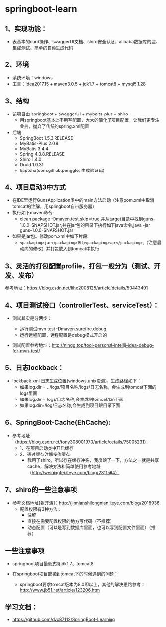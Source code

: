 # springboot-learn

## 1、实现功能：
* 表基本的curd操作、swaggerUI文档、shiro安全认证、alibaba数据库的监、集成测试、简单的自动生成代码

## 2、环境
* 系统环境：windows
* 工具：idea2017.15 + maven3.0.5 + jdk1.7 + tomcat8 + mysql5.1.28

## 3、结构
* 该项目由 springboot + swaggerUI + mybaits-plus + shiro
    * 用springboot基本上不用写配置，大大的简化了项目配置，让我们更专注业务，抛弃了传统的spring.xml配置
* 后端
    * SpringBoot 1.5.3.RELEASE
    * MyBatis-Plus 2.0.8
    * MyBatis 3.4.4
    * Spring 4.3.8.RELEASE
    * Shiro 1.4.0
    * Druid 1.0.31
    * kaptcha(com.github.penggle, 生成验证码)

## 4、项目启动3中方式
* 在IDE里运行GunsApplication类中的main方法启动（注意pom.xml中取消tomcat的注解，用springboot自带服务器）
* 执行如下maven命令:
    * clean package -Dmaven.test.skip=true,并从target目录中找到guns-1.0.0-SNAPSHOT.jar,并在jar包的目录下执行如下java命令,java -jar guns-1.0.0-SNAPSHOT.jar
* 如果是jar包。修改pom.xml中如下片段:
    * ````<packaging>jar</packaging>改为<packaging>war</packaging>````,（注意启动向的修改）并打包放入到tomcat中执行

## 3、灵活的打包配置profile，打包一般分为（测试、开发、发布）
参考地址：https://blog.csdn.net/lihe2008125/article/details/50443491

## 4、项目测试接口（controllerTest、serviceTest）：
* 测试其实是分两步：
    * 运行测试mvn test -Dmaven.surefire.debug
    * 运行远程配置，远程配置是debug模式开启的
    
* 测试配置参考地址：http://ningg.top/tool-personal-intellij-idea-debug-for-mvn-test/

## 5、日志lockback：
* lockback.xml 日志生成位置(windows,unix没测)，生成路径如下：
    * 如果log.dir = ../logs/项目名称/logs/日志名称，会生成到tomcat下面的logs里面
    * 如果log.dir = logs/日志名称,会生成到tomcat/bin下面
    * 如果log.dir=/log/日志名称,会生成到项目跟目录下面
   
## 6、SpringBoot-Cache(EhCache):
* 参考地址（https://blog.csdn.net/tony308001970/article/details/75005231）
    * 1、在项目启动类中开启缓存
    * 2、通过缓存注解操作缓存
        * 我用了shiro，所以存在缓存冲突，我度娘了一下，方法之一就是共享cache，解决方法和简单使用参考地址
        （http://weiqingfei.iteye.com/blog/2311564）

## 7、shiro的一些注意事项
* 参考文档地址[张开涛]：http://jinnianshilongnian.iteye.com/blog/2018936
    * 配置权限有3种方法：
        * 注解
        * 直接在需要配置权限的地方写代码（不推荐）
        * 动态配置（可以是写到数据库里面，也可以写到配置文件里面）（推荐）

## 一些注意事项
* springboot项目最低支持jdk1.7、tomcat8 

* 在springboot项目部署到tomcat下的时候遇到的问题：
    * springboot要求tomcat版本为8.0即以上，其他的解决思路参考：http://www.jb51.net/article/123206.htm


## 学习文档：
* https://github.com/dyc87112/SpringBoot-Learning